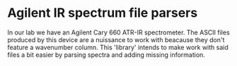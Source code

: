 # Agilent IR spectrum file parsers



In our lab we have an Agilent Cary 660 ATR-IR spectrometer. The ASCII files produced by this device are a nuissance to work with beacause they don't feature a wavenumber column. This 'library' intends to make work with said files a bit easier by parsing spectra and adding missing information.
